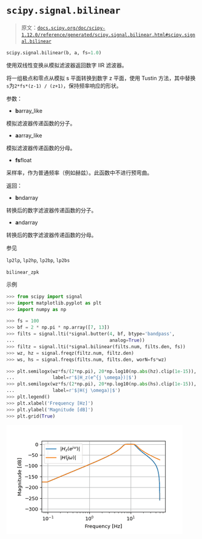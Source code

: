 # `scipy.signal.bilinear`

> 原文：[`docs.scipy.org/doc/scipy-1.12.0/reference/generated/scipy.signal.bilinear.html#scipy.signal.bilinear`](https://docs.scipy.org/doc/scipy-1.12.0/reference/generated/scipy.signal.bilinear.html#scipy.signal.bilinear)

```py
scipy.signal.bilinear(b, a, fs=1.0)
```

使用双线性变换从模拟滤波器返回数字 IIR 滤波器。

将一组极点和零点从模拟 s 平面转换到数字 z 平面，使用 Tustin 方法，其中替换`s`为`2*fs*(z-1) / (z+1)`，保持频率响应的形状。

参数：

-   **b**array_like

模拟滤波器传递函数的分子。

-   **a**array_like

模拟滤波器传递函数的分母。

-   **fs**float

采样率，作为普通频率（例如赫兹）。此函数中不进行预弯曲。

返回：

-   **b**ndarray

转换后的数字滤波器传递函数的分子。

-   **a**ndarray

转换后的数字滤波器传递函数的分母。

参见

`lp2lp`, `lp2hp`, `lp2bp`, `lp2bs`

`bilinear_zpk`

示例

```py
>>> from scipy import signal
>>> import matplotlib.pyplot as plt
>>> import numpy as np 
```

```py
>>> fs = 100
>>> bf = 2 * np.pi * np.array([7, 13])
>>> filts = signal.lti(*signal.butter(4, bf, btype='bandpass',
...                                   analog=True))
>>> filtz = signal.lti(*signal.bilinear(filts.num, filts.den, fs))
>>> wz, hz = signal.freqz(filtz.num, filtz.den)
>>> ws, hs = signal.freqs(filts.num, filts.den, worN=fs*wz) 
```

```py
>>> plt.semilogx(wz*fs/(2*np.pi), 20*np.log10(np.abs(hz).clip(1e-15)),
...              label=r'$|H_z(e^{j \omega})|$')
>>> plt.semilogx(wz*fs/(2*np.pi), 20*np.log10(np.abs(hs).clip(1e-15)),
...              label=r'$|H(j \omega)|$')
>>> plt.legend()
>>> plt.xlabel('Frequency [Hz]')
>>> plt.ylabel('Magnitude [dB]')
>>> plt.grid(True) 
```

![../../_images/scipy-signal-bilinear-1.png](img/70c1a018de1ea8d94c1623bfe6c6d6fc.png)
